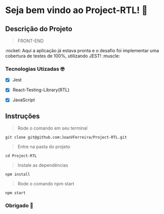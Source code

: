# Seja bem vindo ao Project-RTL! :test_tube:

## Descrição do Projeto
> FRONT-END
<p>:rocket: Aqui a aplicação já estava pronta e o desafio foi implementar uma cobertura de testes de 100%, utilizando JEST! :muscle:</p>

### Tecnologias Utizadas :nerd_face:

- [x] Jest
- [x] React-Testing-Library(RTL)
- [x] JavaScript


## Instruções 

> Rode o comando em seu terminal 

```
git clone git@github.com:JoaoVFerreira/Project-RTL.git
```

> Entre na pasta do projeto 

```
cd Project-RTL
```

> Instale as dependências

```
npm install
```

> Rode o comando npm start

```
npm start
```

### Obrigado :punch:
